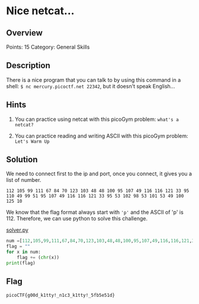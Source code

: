 # Nice netcat...
## Overview
Points: 15
Category: General Skills

## Description
There is a nice program that you can talk to by using this command in a shell: `$ nc mercury.picoctf.net 22342`, but it doesn't speak English...

## Hints

1. You can practice using netcat with this picoGym problem: `what's a netcat?`

2. You can practice reading and writing ASCII with this picoGym problem: `Let's Warm Up`

## Solution

We need to connect first to the ip and port, once you connect, it gives you a list of number.

```
112 105 99 111 67 84 70 123 103 48 48 100 95 107 49 116 116 121 33 95 110 49 99 51 95 107 49 116 116 121 33 95 53 102 98 53 101 53 49 100 125 10 
```

We know that the flag format always start with `'p'` and the ASCII of 'p' is 112. Therefore, we can use python to solve this challenge.

[solver.py](./solver.py)
```python
num =[112,105,99,111,67,84,70,123,103,48,48,100,95,107,49,116,116,121,33,95,110,49,99,51,95,107,49,116,116,121,33,95,53,102,98,53,101,53,49,100,125,10,]
flag = ""
for x in num:
    flag += (chr(x))
print(flag) 
```

## Flag

```picoCTF{g00d_k1tty!_n1c3_k1tty!_5fb5e51d}```                                                 
